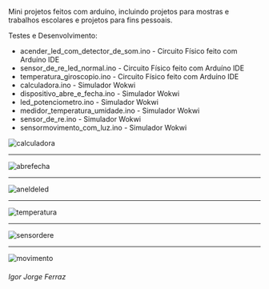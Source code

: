Mini projetos feitos com arduíno, incluindo projetos para mostras e trabalhos escolares e projetos para fins pessoais.

Testes e Desenvolvimento:
- acender_led_com_detector_de_som.ino - Circuito Físico feito com Arduíno IDE
- sensor_de_re_led_normal.ino - Circuito Físico feito com Arduíno IDE
- temperatura_giroscopio.ino - Circuito Físico feito com Arduíno IDE
- calculadora.ino - Simulador Wokwi
- dispositivo_abre_e_fecha.ino - Simulador Wokwi
- led_potenciometro.ino - Simulador Wokwi
- medidor_temperatura_umidade.ino - Simulador Wokwi
- sensor_de_re.ino - Simulador Wokwi
- sensormovimento_com_luz.ino - Simulador Wokwi

  
![calculadora](https://github.com/IgorJF/Mini-Projetos-em-Arduino/assets/111748228/63cc5a7b-9c45-4609-9aea-d5b4c0dc8c28)

---
![abrefecha](https://github.com/IgorJF/Mini-Projetos-em-Arduino/assets/111748228/f31fc4d9-e3a3-4c8e-b09d-338141c52742)

---
![aneldeled](https://github.com/IgorJF/Mini-Projetos-em-Arduino/assets/111748228/8272b30c-ced1-43cb-8d37-1b90079e6af9)

---
![temperatura](https://github.com/IgorJF/Mini-Projetos-em-Arduino/assets/111748228/008f2b12-3f88-49ff-b60d-3a58bdd7bffe)

---
![sensordere](https://github.com/IgorJF/Mini-Projetos-em-Arduino/assets/111748228/ca2274dc-dc2e-403b-8b03-f71d41451ed0)

---
![movimento](https://github.com/IgorJF/Mini-Projetos-em-Arduino/assets/111748228/e1bded49-78af-4f86-9de7-68ac352501d7)

###### Igor Jorge Ferraz


